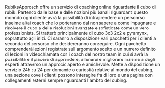RubiksApproach offre un servizio di coaching online riguardante il cubo di rubik. Partendo dalle base e dalle nozioni più banali riguardanti questo monndo ogni cliente avrà la possibilità di intraprendere un personrso inseime al/ai coach che lo porteranno dal non sapere a come impugnare e risolvere il cubo a delle risoluzioni avanzate e sofisticate come un vero professionista. Si tratterò principalmente di cubo 3x3 2x2 e pyramynx, soprattutto agli inizi. Ci saranno a disposizione vari pacchetti per i clienti a seconda del persorso che desidereranno conseguire. Ogni pacchetto comprenderà lezioni registrate sull'argomento scelto e un numero definito di lezioni in videochiamata con i coach del nostro team in cui si avrà la possibilità e il piacere di apprendere, allenarsi e migliorare insieme a degli esperti attraverso un approcio aperto e amichevole. Mette a disposizione un servizio 24h su 24 per domande o curiostià relative al mondo del cubing, una sezione dove i clienti possono interagire fra di loro e una pagina con collegamenti esterni sempre riguardanti l'ambito del cubing.
